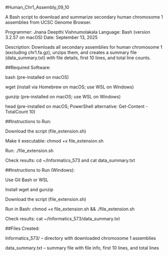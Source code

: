 #Human_Chr1_Assembly_09_10

A Bash script to download and summarize secondary human chromosome 1 assemblies from UCSC Genome Browser.

Programmer: Jnana Deepthi Vishnumolakala
Language: Bash (version 3.2.57 on macOS)
Date: September 13, 2025

Description:
Downloads all secondary assemblies for human chromosome 1 (excluding chr1.fa.gz), unzips them, and creates a summary file (data_summary.txt) with file details, first 10 lines, and total line counts.

##Required Software:

bash (pre-installed on macOS)

wget (install via Homebrew on macOS; use WSL on Windows)

gunzip (pre-installed on macOS; use WSL on Windows)

head (pre-installed on macOS; PowerShell alternative: Get-Content <file> -TotalCount 10)

##Instructions to Run:

Download the script (file_extension.sh)

Make it executable: chmod +x file_extension.sh

Run: ./file_extension.sh

Check results: cd ~/Informatics_573 and cat data_summary.txt

##Instructions to Run (Windows):

Use Git Bash or WSL

Install wget and gunzip

Download the script (file_extension.sh)

Run in Bash: chmod +x file_extension.sh && ./file_extension.sh

Check results: cat ~/Informatics_573/data_summary.txt

##Files Created:

Informatics_573/ – directory with downloaded chromosome 1 assemblies

data_summary.txt – summary file with file info, first 10 lines, and total lines
